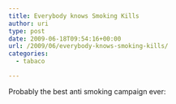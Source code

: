 ```yaml
---
title: Everybody knows Smoking Kills
author: uri
type: post
date: 2009-06-18T09:54:16+00:00
url: /2009/06/everybody-knows-smoking-kills/
categories:
  - tabaco

---
```

<p style="text-align: left;">
  Probably the best anti smoking campaign ever:
</p>

<p style="text-align: center;">
</p>